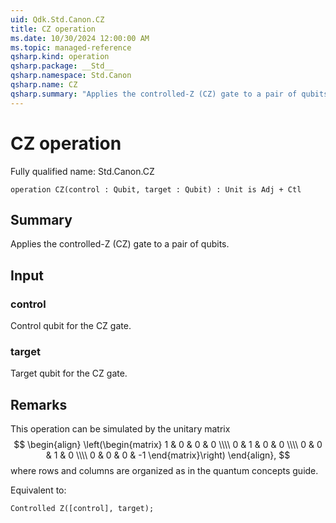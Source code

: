 ```yaml
---
uid: Qdk.Std.Canon.CZ
title: CZ operation
ms.date: 10/30/2024 12:00:00 AM
ms.topic: managed-reference
qsharp.kind: operation
qsharp.package: __Std__
qsharp.namespace: Std.Canon
qsharp.name: CZ
qsharp.summary: "Applies the controlled-Z (CZ) gate to a pair of qubits."
---
```


# CZ operation

Fully qualified name: Std.Canon.CZ

```qsharp
operation CZ(control : Qubit, target : Qubit) : Unit is Adj + Ctl
```

## Summary
Applies the controlled-Z (CZ) gate to a pair of qubits.

## Input
### control
Control qubit for the CZ gate.
### target
Target qubit for the CZ gate.

## Remarks
This operation can be simulated by the unitary matrix
$$
\begin{align}
    \left(\begin{matrix}
        1 & 0 & 0 & 0 \\\\
        0 & 1 & 0 & 0 \\\\
        0 & 0 & 1 & 0 \\\\
        0 & 0 & 0 & -1
    \end{matrix}\right)
\end{align},
$$
where rows and columns are organized as in the quantum concepts guide.

Equivalent to:
```qsharp
Controlled Z([control], target);
```
